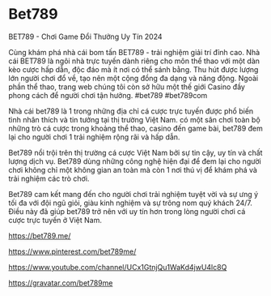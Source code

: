 # Bet789

BET789 - Chơi Game Đổi Thưởng Uy Tín 2024

Cùng khám phá nhà cái bom tấn BET789 - trải nghiệm giải trí đỉnh cao. Nhà cái BET789 là ngôi nhà trực tuyến dành riêng cho môn thể thao với một dàn kèo cược hấp dẫn, độc đáo mà ít nơi có thể sánh bằng. Thu hút được lượng lớn người chơi đổ về, tạo nên một cộng đồng đa dạng và năng động. Ngoài phần thể thao, trang web chúng tôi còn sở hữu một thế giới Casino đầy phong cách để người chơi tận hưởng.
#bet789 #bet789com

Nhà cái bet789 là 1 trong những địa chỉ cá cược trực tuyến được phổ biến tình nhân thích và tin tưởng tại thị trường Việt Nam. có một sân chơi toàn bộ những trò cá cược trong khoảng thể thao, casino đến game bài, bet789 đem lại cho người chơi 1 trải nghiệm rộng rãi và hấp dẫn.

Bet789 nổi trội trên thị trường cá cược Việt Nam bởi sự tin cậy, uy tín và chất lượng dịch vụ. Bet789 dùng những công nghệ hiện đại để đem lại cho người chơi không chỉ một không gian an toàn mà còn 1 nơi thú vị để khám phá và trải nghiệm các trò chơi.

Bet789 cam kết mang đến cho người chơi trải nghiệm tuyệt vời và sự ưng ý tối đa với đội ngũ giỏi, giàu kinh nghiệm và sự trông nom quý khách 24/7. Điều này đã giúp bet789 trở nên với uy tín hơn trong lòng người chơi cá cược trực tuyến ở Việt Nam.

https://bet789.me/

https://www.pinterest.com/bet789me/

https://www.youtube.com/channel/UCx1GtnjQu1WaKd4jwU4lc8Q

https://gravatar.com/bet789me
